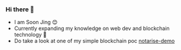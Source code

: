 ### Hi there 👋

- I am Soon Jing 😊
- Currently expanding my knowledge on web dev and blockchain technology 🌱
- Do take a look at one of my simple blockchain poc [notarise-demo](https://github.com/soonjing/notarise-demo#certificate-notarisation-demo)

<!--
**soonjing/soonjing** is a ✨ _special_ ✨ repository because its `README.md` (this file) appears on your GitHub profile.

Here are some ideas to get you started:

- 🔭 I’m currently working on ...
- 🌱 I’m currently learning ...
- 👯 I’m looking to collaborate on ...
- 🤔 I’m looking for help with ...
- 💬 Ask me about ...
- 📫 How to reach me: ...
- 😄 Pronouns: ...
- ⚡ Fun fact: ...
-->
